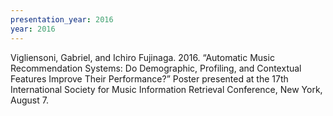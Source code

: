 ```yaml
---
presentation_year: 2016
year: 2016
---
```


Vigliensoni, Gabriel, and Ichiro Fujinaga. 2016. “Automatic Music Recommendation Systems: Do Demographic, Profiling, and Contextual Features Improve Their Performance?” Poster presented at the 17th International Society for Music Information Retrieval Conference, New York, August 7.
